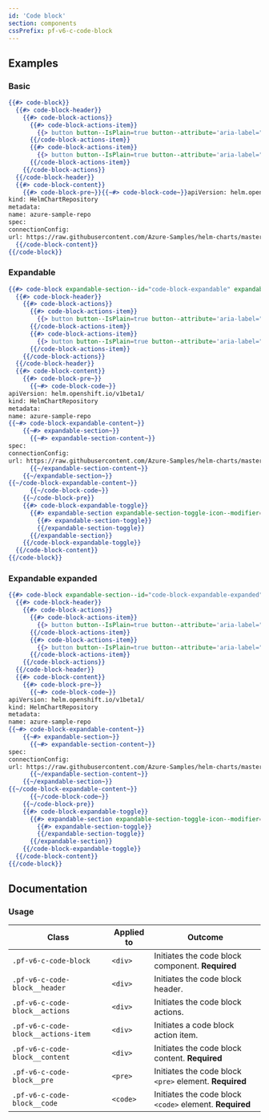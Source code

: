 ```yaml
---
id: 'Code block'
section: components
cssPrefix: pf-v6-c-code-block
---
```


## Examples
### Basic
```hbs
{{#> code-block}}
  {{#> code-block-header}}
    {{#> code-block-actions}}
      {{#> code-block-actions-item}}
        {{> button button--IsPlain=true button--attribute='aria-label="Copy to clipboard"' button--IsIcon=true button--icon="copy"}}
      {{/code-block-actions-item}}
      {{#> code-block-actions-item}}
        {{> button button--IsPlain=true button--attribute='aria-label="Run in Web Terminal"' button--IsIcon=true button--icon="play"}}
      {{/code-block-actions-item}}
    {{/code-block-actions}}
  {{/code-block-header}}
  {{#> code-block-content}}
    {{#> code-block-pre~}}{{~#> code-block-code~}}apiVersion: helm.openshift.io/v1beta1/
kind: HelmChartRepository
metadata:
name: azure-sample-repo
spec:
connectionConfig:
url: https://raw.githubusercontent.com/Azure-Samples/helm-charts/master/docs{{~/code-block-code~}}{{~/code-block-pre}}
  {{/code-block-content}}
{{/code-block}}
```

### Expandable
```hbs
{{#> code-block expandable-section--id="code-block-expandable" expandable-section--IsDetached="true"}}
  {{#> code-block-header}}
    {{#> code-block-actions}}
      {{#> code-block-actions-item}}
        {{> button button--IsPlain=true button--attribute='aria-label="Copy to clipboard"' button--IsIcon=true button--icon="copy"}}
      {{/code-block-actions-item}}
      {{#> code-block-actions-item}}
        {{> button button--IsPlain=true button--attribute='aria-label="Run in Web Terminal"' button--IsIcon=true button--icon="play"}}
      {{/code-block-actions-item}}
    {{/code-block-actions}}
  {{/code-block-header}}
  {{#> code-block-content}}
    {{#> code-block-pre~}}
      {{~#> code-block-code~}}
apiVersion: helm.openshift.io/v1beta1/
kind: HelmChartRepository
metadata:
name: azure-sample-repo
{{~#> code-block-expandable-content~}}
    {{~#> expandable-section~}}
      {{~#> expandable-section-content~}}
spec:
connectionConfig:
url: https://raw.githubusercontent.com/Azure-Samples/helm-charts/master/docs
      {{~/expandable-section-content~}}
    {{~/expandable-section~}}
{{~/code-block-expandable-content~}}
      {{~/code-block-code~}}
    {{~/code-block-pre}}
    {{#> code-block-expandable-toggle}}
      {{#> expandable-section expandable-section-toggle-icon--modifier="pf-m-expand-top"}}
        {{#> expandable-section-toggle}}
        {{/expandable-section-toggle}}
      {{/expandable-section}}
    {{/code-block-expandable-toggle}}
  {{/code-block-content}}
{{/code-block}}
```

### Expandable expanded
```hbs
{{#> code-block expandable-section--id="code-block-expandable-expanded" expandable-section--IsDetached="true" expandable-section--IsExpanded="true"}}
  {{#> code-block-header}}
    {{#> code-block-actions}}
      {{#> code-block-actions-item}}
        {{> button button--IsPlain=true button--attribute='aria-label="Copy to clipboard"' button--IsIcon=true button--icon="copy"}}
      {{/code-block-actions-item}}
      {{#> code-block-actions-item}}
        {{> button button--IsPlain=true button--attribute='aria-label="Run in Web Terminal"' button--IsIcon=true button--icon="play"}}
      {{/code-block-actions-item}}
    {{/code-block-actions}}
  {{/code-block-header}}
  {{#> code-block-content}}
    {{#> code-block-pre~}}
      {{~#> code-block-code~}}
apiVersion: helm.openshift.io/v1beta1/
kind: HelmChartRepository
metadata:
name: azure-sample-repo
{{~#> code-block-expandable-content~}}
    {{~#> expandable-section~}}
      {{~#> expandable-section-content~}}
spec:
connectionConfig:
url: https://raw.githubusercontent.com/Azure-Samples/helm-charts/master/docs
      {{~/expandable-section-content~}}
    {{~/expandable-section~}}
{{~/code-block-expandable-content~}}
      {{~/code-block-code~}}
    {{~/code-block-pre}}
    {{#> code-block-expandable-toggle}}
      {{#> expandable-section expandable-section-toggle-icon--modifier="pf-m-expand-top"}}
        {{#> expandable-section-toggle}}
        {{/expandable-section-toggle}}
      {{/expandable-section}}
    {{/code-block-expandable-toggle}}
  {{/code-block-content}}
{{/code-block}}
```

## Documentation
### Usage
| Class | Applied to | Outcome |
| -- | -- | -- |
| `.pf-v6-c-code-block` | `<div>` | Initiates the code block component. **Required** |
| `.pf-v6-c-code-block__header` | `<div>` | Initiates the code block header. |
| `.pf-v6-c-code-block__actions` | `<div>` | Initiates the code block actions. |
| `.pf-v6-c-code-block__actions-item` | `<div>` | Initiates a code block action item. |
| `.pf-v6-c-code-block__content` | `<div>` | Initiates the code block content. **Required** |
| `.pf-v6-c-code-block__pre` | `<pre>` | Initiates the code block `<pre>` element. **Required** |
| `.pf-v6-c-code-block__code` | `<code>` | Initiates the code block `<code>` element. **Required** |
